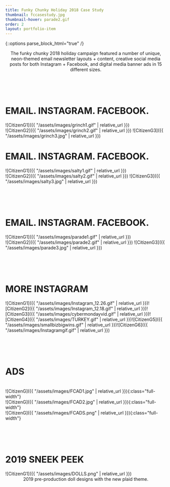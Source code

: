 ```yaml
---
title: Funky Chunky Holiday 2018 Case Study
thumbnail: fccasestudy.jpg
thumbnail-hover: parade2.gif
order: 2
layout: portfolio-item
---
```

{::options parse_block_html="true" /}
<div style="text-align: center;">
<div style="text-align: center; max-width: 500px; margin: 0 auto;">
The funky chunky 2018 holiday campaign
featured a number of unique, neon-themed email newsletter layouts + content, creative social media posts for both Instagram + Facebook, and digital media banner ads in 15 different sizes.
</div>
</div>



<br><br><br>
<h1>EMAIL. INSTAGRAM. FACEBOOK.</h1>
<div class="GRINCH1">
![CitizenG1]({{ "/assets/images/grinch1.gif" | relative_url }})
</div>
<div class="GRINCH2">
![CitizenG2]({{ "/assets/images/grinch2.gif" | relative_url }})
![CitizenG3]({{ "/assets/images/grinch3.jpg" | relative_url }})
</div>




<h1>EMAIL. INSTAGRAM. FACEBOOK.</h1>
<div class="SALTY1">
![CitizenG1]({{ "/assets/images/salty1.gif" | relative_url }})
</div>
<div class="SALTY2">
![CitizenG2]({{ "/assets/images/salty2.gif" | relative_url }})
![CitizenG3]({{ "/assets/images/salty3.jpg" | relative_url }})
</div>


<br><br><br>
<h1>EMAIL. INSTAGRAM. FACEBOOK.</h1>
<div class="PARADE1">
![CitizenG1]({{ "/assets/images/parade1.gif" | relative_url }})
</div>
<div class="PARADE2">
![CitizenG2]({{ "/assets/images/parade2.gif" | relative_url }})
![CitizenG3]({{ "/assets/images/parade3.jpg" | relative_url }})
</div>



<br><br><br>
<h1>MORE INSTAGRAM</h1>
<div class="FCINSTAGRAM">
![CitizenG1]({{ "/assets/images/Instagram_12.26.gif" | relative_url }})![CitizenG2]({{ "/assets/images/Instagram_12.18.gif" | relative_url }})![CitizenG3]({{ "/assets/images/cybermondayvid.gif" | relative_url }})![CitizenG4]({{ "/assets/images/TURKEY.gif" | relative_url }})![CitizenG5]({{ "/assets/images/smallbizbigwins.gif" | relative_url }})![CitizenG6]({{ "/assets/images/Instagramgif.gif" | relative_url }})
</div>

<br><br><br>

<h1>ADS</h1><br>
![CitizenG]({{ "/assets/images/FCAD1.jpg" | relative_url }}){:class="full-width"}
<br>
![CitizenG]({{ "/assets/images/FCAD2.jpg" | relative_url }}){:class="full-width"}
<br>
![CitizenG]({{ "/assets/images/FCADS.png" | relative_url }}){:class="full-width"}


<br><br><br>
<h1>2019 SNEEK PEEK</h1>
![CitizenG1]({{ "/assets/images/DOLLS.png" | relative_url }})


<div style="text-align: center;">
<div style="text-align: center; max-width: 500px; margin: 0 auto;">
2019 pre-production doll designs with the new plaid theme.
</div>
</div>


